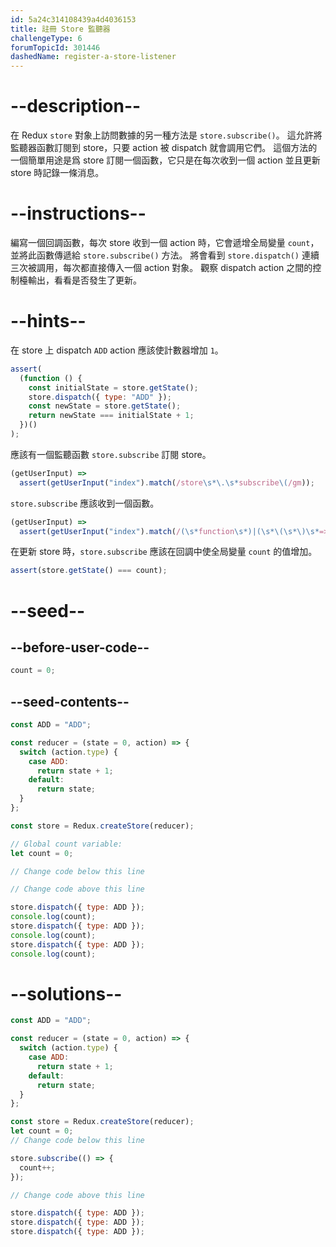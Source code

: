 ```yaml
---
id: 5a24c314108439a4d4036153
title: 註冊 Store 監聽器
challengeType: 6
forumTopicId: 301446
dashedName: register-a-store-listener
---
```


# --description--

在 Redux `store` 對象上訪問數據的另一種方法是 `store.subscribe()`。 這允許將監聽器函數訂閱到 store，只要 action 被 dispatch 就會調用它們。 這個方法的一個簡單用途是爲 store 訂閱一個函數，它只是在每次收到一個 action 並且更新 store 時記錄一條消息。

# --instructions--

編寫一個回調函數，每次 store 收到一個 action 時，它會遞增全局變量 `count`，並將此函數傳遞給 `store.subscribe()` 方法。 將會看到 `store.dispatch()` 連續三次被調用，每次都直接傳入一個 action 對象。 觀察 dispatch action 之間的控制檯輸出，看看是否發生了更新。

# --hints--

在 store 上 dispatch `ADD` action 應該使計數器增加 `1`。

```js
assert(
  (function () {
    const initialState = store.getState();
    store.dispatch({ type: "ADD" });
    const newState = store.getState();
    return newState === initialState + 1;
  })()
);
```

應該有一個監聽函數 `store.subscribe` 訂閱 store。

```js
(getUserInput) =>
  assert(getUserInput("index").match(/store\s*\.\s*subscribe\(/gm));
```

`store.subscribe` 應該收到一個函數。

```js
(getUserInput) =>
  assert(getUserInput("index").match(/(\s*function\s*)|(\s*\(\s*\)\s*=>)/gm));
```

在更新 store 時，`store.subscribe` 應該在回調中使全局變量 `count` 的值增加。

```js
assert(store.getState() === count);
```

# --seed--

## --before-user-code--

```js
count = 0;
```

## --seed-contents--

```js
const ADD = "ADD";

const reducer = (state = 0, action) => {
  switch (action.type) {
    case ADD:
      return state + 1;
    default:
      return state;
  }
};

const store = Redux.createStore(reducer);

// Global count variable:
let count = 0;

// Change code below this line

// Change code above this line

store.dispatch({ type: ADD });
console.log(count);
store.dispatch({ type: ADD });
console.log(count);
store.dispatch({ type: ADD });
console.log(count);
```

# --solutions--

```js
const ADD = "ADD";

const reducer = (state = 0, action) => {
  switch (action.type) {
    case ADD:
      return state + 1;
    default:
      return state;
  }
};

const store = Redux.createStore(reducer);
let count = 0;
// Change code below this line

store.subscribe(() => {
  count++;
});

// Change code above this line

store.dispatch({ type: ADD });
store.dispatch({ type: ADD });
store.dispatch({ type: ADD });
```

